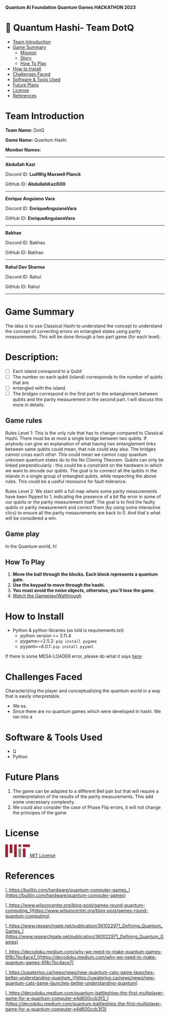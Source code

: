 **Quantum AI Foundation Quantum Games HACKATHON 2023**

# :space_invader: Quantum Hashi- Team DotQ

- [Team Introduction](#team-introduction)
- [Game Summary](#game-summary)
  - [Mission](#mission)
  - [Story](#story)
  - [How To Play](#how-to-play)
- [How to Install](#how-to-install)
- [Challenges Faced](#challenges-faced)
- [Software & Tools Used](#software--tools-used)
- [Future Plans](#future-plans)
- [License](#license)
- [References](#references)

# Team Introduction
**Team Name:** DotQ

**Game Name:** Quantum Hashi



****Member Names:****

------------

**Abdullah Kazi**

Discord ID: **LudWig Maxwell Planck**

GitHub ID: **AbdullahKazi500**


------------

**Enrique Anguiano Vara**

Discord ID: **EnriqueAnguianoVara**

GitHub ID: **EnriqueAnguianoVara**


 
------------


**Bakhao**


Discord ID: Bakhao


GitHub ID: Bakhao



------------

**Rahul Dev Sharma**


Discord ID: Rahul


GitHub ID: Rahul


------------





# Game Summary
The idea is to use Classical Hashi to understand the concept to understand the
concept of correcting errors on entangled states using parity measurements.
This will be done through a two part game (for each level).

# Description:
- [ ] Each island corespond to a Qubit
- [ ] The number on each qubit (island) corresponds to the number of qubits that are
- [ ] entangled with the island.
- [ ] The bridges correspond in the first part to the entanglement between qubits
and the parity measurement in the second part. I will discuss this more in details.

## Game rules
Rules Level 1: 
This is the only rule that has to change compared to Classical Hashi. There must
be at most a single bridge between two qubits. If anybody can give an
explanation of what having two entanglement links between same qubits could
mean, that rule could stay also.
The bridges cannot cross each other. This could mean we cannot copy quantum
unknown quantum states du to the No Cloning Theorem.
Qubits can only be linked perpendicularly : this could be a constraint on the
hardware in which we want to encode our qubits.
The goal is to connect all the qubits in the islands in a single group of entangled
qubits, while respecting the above rules. This could be a useful ressource for
fault-tolerance.

Rules Level 2:
We start with a full map where some parity measurements have been flipped to
1, indicating the presence of a bit flip error in some of our qubits or the parity
measurement itself.
The goal is to find the faulty qubits or parity measurement and correct them (by
using some interactive clics) to ensure all the parity measurements are back to 0.
And that's what will be considered a win.


## Game play 

In the Quantum world, h!


## How To Play

1. **Move the ball through the blocks. Each block represents a quantum gate.**
2. **Use the keypad to move through the hashi.**
3. **You must avoid the noise objects, otherwise, you’ll lose the game.**
4. [Watch the Gameplay/Walthrough](https://drive.google.com)


# How to Install
- Python & python libraries (as told is requirements.txt)
  - python version >= 3.11.4
  - pygame==2.5.2: ``` pip install pygame ```
  - pyyaml==6.0.1: ``` pip install pyyaml ```

If there is some MESA-LOADER error, please do what it says [here](https://stackoverflow.com/questions/71010343/cannot-load-swrast-and-iris-drivers-in-fedora-35/72200748#72200748): 

# Challenges Faced

Characterizing the player and conceptualizing the quantum world in a way that is easily interpretable.

- We es.
- Since there are no quantum games which were developed in hashi. We ran into a


# Software & Tools Used  


- Q
- Python


# Future Plans

1. The game can be adapted to a different Bell pair but that will require a
reinterpretation of the results of the parity measurements. This add some
unecessary complexity.
2. We could also consider the case of Phase Flip errors, it will not change the
principes of the game



# License

<a href="https://choosealicense.com/licenses/mit/"><img src="https://raw.githubusercontent.com/johnturner4004/readme-generator/master/src/components/assets/images/mit.svg" height=40 />MIT License</a>

# References

[_https://builtin.com/hardware/quantum-computer-games_](https://builtin.com/hardware/quantum-computer-games)

[_https://www.wilsoncenter.org/blog-post/games-round-quantum-computing_](https://www.wilsoncenter.org/blog-post/games-round-quantum-computing)

[_https://www.researchgate.net/publication/361022971_Defining_Quantum_Games_](https://www.researchgate.net/publication/361022971_Defining_Quantum_Games)

[_https://decodoku.medium.com/why-we-need-to-make-quantum-games-6f8c7bc4ace7_](https://decodoku.medium.com/why-we-need-to-make-quantum-games-6f8c7bc4ace7)

[_https://uwaterloo.ca/news/news/new-quantum-cats-game-launches-better-understanding-quantum_](https://uwaterloo.ca/news/news/new-quantum-cats-game-launches-better-understanding-quantum)

[_https://decodoku.medium.com/quantum-battleships-the-first-multiplayer-game-for-a-quantum-computer-e4d600ccb3f3_](https://decodoku.medium.com/quantum-battleships-the-first-multiplayer-game-for-a-quantum-computer-e4d600ccb3f3)


